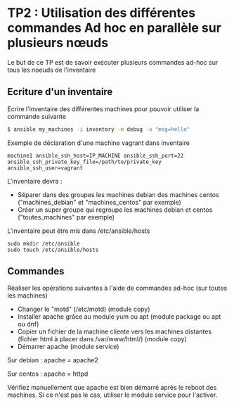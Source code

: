 # TP2 : Utilisation des différentes commandes Ad hoc en parallèle sur plusieurs nœuds

Le but de ce TP est de savoir exécuter plusieurs commandes ad-hoc sur tous les noeuds de l'inventaire

## Ecriture d'un inventaire

Ecrire l'inventaire des différentes machines pour pouvoir utiliser la commande suivante

```sh
$ ansible my_machines -i inventory -m debug -a "msg=hello"
```

Exemple de déclaration d'une machine vagrant dans inventaire

`machine1 ansible_ssh_host=IP_MACHINE ansible_ssh_port=22 ansible_ssh_private_key_file=/path/to/private_key ansible_ssh_user=vagrant`

L'inventaire devra :

* Séparer dans des groupes les machines debian des machines centos ("machines_debian" et "machines_centos" par exemple)
* Créer un super groupe qui regroupe les machines debian et centos ("toutes_machines" par exemple)

L'inventaire peut être mis dans /etc/ansible/hosts

```
sudo mkdir /etc/ansible
sudo touch /etc/ansible/hosts
```


## Commandes

Réaliser les opérations suivantes à l'aide de commandes ad-hoc (sur toutes les machines)

* Changer le "motd" (/etc/motd) (module copy)
* Installer apache grâce au module yum ou apt (module package ou apt ou dnf)
* Copier un fichier de la machine cliente vers les machines distantes (fichier html à placer dans /var/www/html/) (module copy)
* Démarrer apache (module service)

Sur debian : apache = apache2

Sur centos : apache = httpd

Vérifiez manuellement que apache est bien démarré après le reboot des machines. Si ce n'est pas le cas, utiliser le module service pour l'activer.

